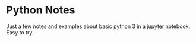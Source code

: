 # Python Notes
Just a few notes and examples about basic python 3 in a jupyter notebook.
Easy to try 
